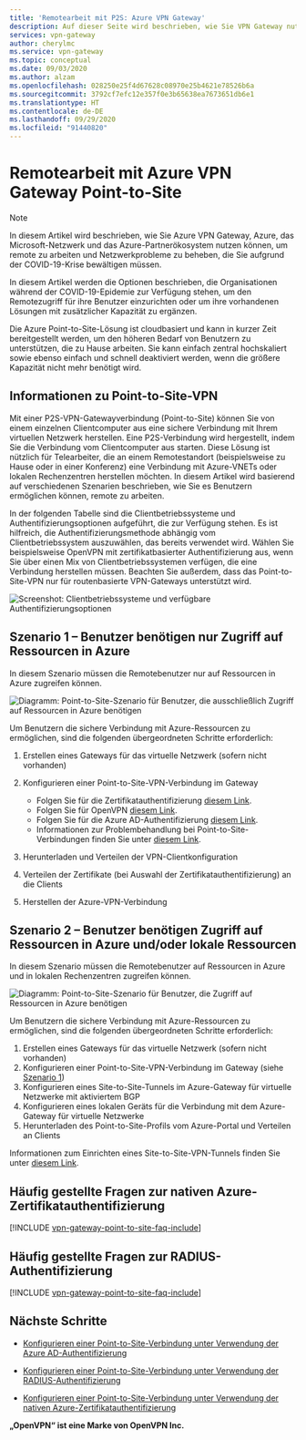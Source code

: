 ```yaml
---
title: 'Remotearbeit mit P2S: Azure VPN Gateway'
description: Auf dieser Seite wird beschrieben, wie Sie VPN Gateway nutzen können, um Remotearbeit aufgrund der COVID-19-Pandemie zu ermöglichen.
services: vpn-gateway
author: cherylmc
ms.service: vpn-gateway
ms.topic: conceptual
ms.date: 09/03/2020
ms.author: alzam
ms.openlocfilehash: 028250e25f4d67628c08970e25b4621e78526b6a
ms.sourcegitcommit: 3792cf7efc12e357f0e3b65638ea7673651db6e1
ms.translationtype: HT
ms.contentlocale: de-DE
ms.lasthandoff: 09/29/2020
ms.locfileid: "91440820"
---
```

# <a name="remote-work-using-azure-vpn-gateway-point-to-site"></a>Remotearbeit mit Azure VPN Gateway Point-to-Site

>[!NOTE]
>In diesem Artikel wird beschrieben, wie Sie Azure VPN Gateway, Azure, das Microsoft-Netzwerk und das Azure-Partnerökosystem nutzen können, um remote zu arbeiten und Netzwerkprobleme zu beheben, die Sie aufgrund der COVID-19-Krise bewältigen müssen.
>

In diesem Artikel werden die Optionen beschrieben, die Organisationen während der COVID-19-Epidemie zur Verfügung stehen, um den Remotezugriff für ihre Benutzer einzurichten oder um ihre vorhandenen Lösungen mit zusätzlicher Kapazität zu ergänzen.

Die Azure Point-to-Site-Lösung ist cloudbasiert und kann in kurzer Zeit bereitgestellt werden, um den höheren Bedarf von Benutzern zu unterstützen, die zu Hause arbeiten. Sie kann einfach zentral hochskaliert sowie ebenso einfach und schnell deaktiviert werden, wenn die größere Kapazität nicht mehr benötigt wird.

## <a name="about-point-to-site-vpn"></a><a name="p2s"></a>Informationen zu Point-to-Site-VPN

Mit einer P2S-VPN-Gatewayverbindung (Point-to-Site) können Sie von einem einzelnen Clientcomputer aus eine sichere Verbindung mit Ihrem virtuellen Netzwerk herstellen. Eine P2S-Verbindung wird hergestellt, indem Sie die Verbindung vom Clientcomputer aus starten. Diese Lösung ist nützlich für Telearbeiter, die an einem Remotestandort (beispielsweise zu Hause oder in einer Konferenz) eine Verbindung mit Azure-VNETs oder lokalen Rechenzentren herstellen möchten. In diesem Artikel wird basierend auf verschiedenen Szenarien beschrieben, wie Sie es Benutzern ermöglichen können, remote zu arbeiten.

In der folgenden Tabelle sind die Clientbetriebssysteme und Authentifizierungsoptionen aufgeführt, die zur Verfügung stehen. Es ist hilfreich, die Authentifizierungsmethode abhängig vom Clientbetriebssystem auszuwählen, das bereits verwendet wird. Wählen Sie beispielsweise OpenVPN mit zertifikatbasierter Authentifizierung aus, wenn Sie über einen Mix von Clientbetriebssystemen verfügen, die eine Verbindung herstellen müssen. Beachten Sie außerdem, dass das Point-to-Site-VPN nur für routenbasierte VPN-Gateways unterstützt wird.

![Screenshot: Clientbetriebssysteme und verfügbare Authentifizierungsoptionen](./media/working-remotely-support/ostable.png "OS")

## <a name="scenario-1---users-need-access-to-resources-in-azure-only"></a><a name="scenario1"></a>Szenario 1 – Benutzer benötigen nur Zugriff auf Ressourcen in Azure

In diesem Szenario müssen die Remotebenutzer nur auf Ressourcen in Azure zugreifen können.

![Diagramm: Point-to-Site-Szenario für Benutzer, die ausschließlich Zugriff auf Ressourcen in Azure benötigen](./media/working-remotely-support/scenario1.png "Szenario 1")

Um Benutzern die sichere Verbindung mit Azure-Ressourcen zu ermöglichen, sind die folgenden übergeordneten Schritte erforderlich:

1. Erstellen eines Gateways für das virtuelle Netzwerk (sofern nicht vorhanden)
2. Konfigurieren einer Point-to-Site-VPN-Verbindung im Gateway

   * Folgen Sie für die Zertifikatauthentifizierung [diesem Link](vpn-gateway-howto-point-to-site-resource-manager-portal.md#creategw).
   * Folgen Sie für OpenVPN [diesem Link](vpn-gateway-howto-openvpn.md).
   * Folgen Sie für die Azure AD-Authentifizierung [diesem Link](openvpn-azure-ad-tenant.md).
   * Informationen zur Problembehandlung bei Point-to-Site-Verbindungen finden Sie unter [diesem Link](vpn-gateway-troubleshoot-vpn-point-to-site-connection-problems.md).
3. Herunterladen und Verteilen der VPN-Clientkonfiguration
4. Verteilen der Zertifikate (bei Auswahl der Zertifikatauthentifizierung) an die Clients
5. Herstellen der Azure-VPN-Verbindung

## <a name="scenario-2---users-need-access-to-resources-in-azure-andor-on-prem-resources"></a><a name="scenario2"></a>Szenario 2 – Benutzer benötigen Zugriff auf Ressourcen in Azure und/oder lokale Ressourcen

In diesem Szenario müssen die Remotebenutzer auf Ressourcen in Azure und in lokalen Rechenzentren zugreifen können.

![Diagramm: Point-to-Site-Szenario für Benutzer, die Zugriff auf Ressourcen in Azure benötigen](./media/working-remotely-support/scenario2.png "Szenario 2")

Um Benutzern die sichere Verbindung mit Azure-Ressourcen zu ermöglichen, sind die folgenden übergeordneten Schritte erforderlich:

1. Erstellen eines Gateways für das virtuelle Netzwerk (sofern nicht vorhanden)
2. Konfigurieren einer Point-to-Site-VPN-Verbindung im Gateway (siehe [Szenario 1](#scenario1))
3. Konfigurieren eines Site-to-Site-Tunnels im Azure-Gateway für virtuelle Netzwerke mit aktiviertem BGP
4. Konfigurieren eines lokalen Geräts für die Verbindung mit dem Azure-Gateway für virtuelle Netzwerke
5. Herunterladen des Point-to-Site-Profils vom Azure-Portal und Verteilen an Clients

Informationen zum Einrichten eines Site-to-Site-VPN-Tunnels finden Sie unter [diesem Link](vpn-gateway-howto-site-to-site-resource-manager-portal.md).

## <a name="faq-for-native-azure-certificate-authentication"></a><a name="faqcert"></a>Häufig gestellte Fragen zur nativen Azure-Zertifikatauthentifizierung

[!INCLUDE [vpn-gateway-point-to-site-faq-include](../../includes/vpn-gateway-faq-p2s-azurecert-include.md)]

## <a name="faq-for-radius-authentication"></a><a name="faqradius"></a>Häufig gestellte Fragen zur RADIUS-Authentifizierung

[!INCLUDE [vpn-gateway-point-to-site-faq-include](../../includes/vpn-gateway-faq-p2s-radius-include.md)]

## <a name="next-steps"></a>Nächste Schritte

* [Konfigurieren einer Point-to-Site-Verbindung unter Verwendung der Azure AD-Authentifizierung](openvpn-azure-ad-tenant.md)

* [Konfigurieren einer Point-to-Site-Verbindung unter Verwendung der RADIUS-Authentifizierung](point-to-site-how-to-radius-ps.md)

* [Konfigurieren einer Point-to-Site-Verbindung unter Verwendung der nativen Azure-Zertifikatauthentifizierung](vpn-gateway-howto-point-to-site-rm-ps.md)

**„OpenVPN“ ist eine Marke von OpenVPN Inc.**